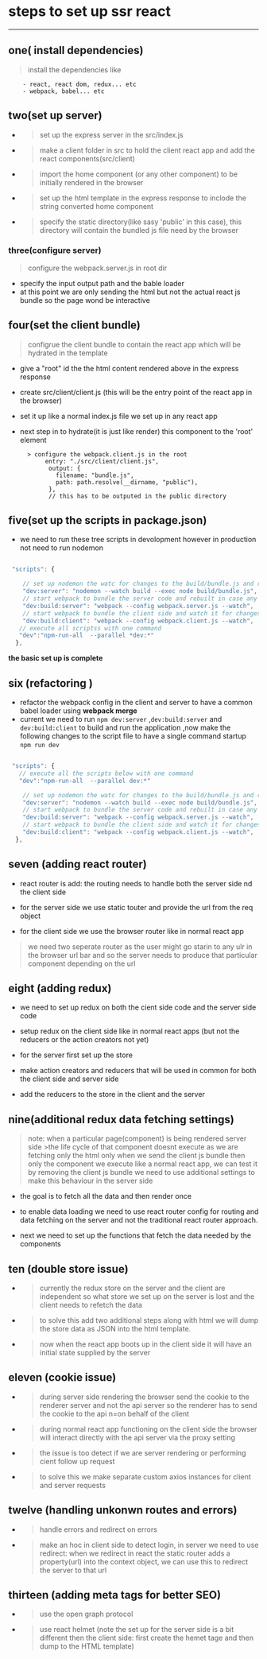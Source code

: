 # steps to set up ssr react

---

## one( install dependencies)

> install the dependencies like

        - react, react dom, redux... etc
        - webpack, babel... etc

## two(set up server)

- > set up the express server in the src/index.js
- > make a client folder in src to hold the client react app and add the react components(src/client)
- > import the home component (or any other component) to be initially rendered in the browser
- > set up the html template in the express response to inclode the string converted home component
- > specify the static directory(like sasy 'public' in this case), this directory will contain the bundled js file need by the browser

### three(configure server)

> configure the webpack.server.js in root dir

- specify the input output path and the bable loader
- at this point we are only sending the html but not the actual react js bundle so the page wond be interactive

## four(set the client bundle)

> configrue the client bundle to contain the react app which will be hydrated in the template

- give a "root" id the the html content rendered above in the express response
- create src/client/client.js (this will be the entry point of the react app in the browser)
- set it up like a normal index.js file we set up in any react app
- next step in to hydrate(it is just like render) this component to the 'root' element

        > configure the webpack.client.js in the root
             entry: "./src/client/client.js",
              output: {
                filename: "bundle.js",
                path: path.resolve(__dirname, "public"),
              },
              // this has to be outputed in the public directory

## five(set up the scripts in package.json)

- we need to run these tree scripts in devolopment however in production not need to run nodemon

```js

 "scripts": {

    // set up nodemon the watc for changes to the build/bundle.js and restart the node if any change
    "dev:server": "nodemon --watch build --exec node build/bundle.js",
    // start webpack to bundle the server code and rebuilt in case any changes
    "dev:build:server": "webpack --config webpack.server.js --watch",
    // start webpack to bundle the client side and watch it for changes
    "dev:build:client": "webpack --config webpack.client.js --watch",
   // execute all scriptss with one command
   "dev":"npm-run-all  --parallel *dev:*"
  },
```

**the basic set up is complete**

## six (refactoring )

- refactor the webpack config in the client and server to have a common babel loader using **webpack merge**
- current we need to run `npm dev:server` ,`dev:build:server` and `dev:build:client` to build and run the application ,now make the following changes to the script file to have a single command startup `npm run dev`

```js

 "scripts": {
   // execute all the scripts below with one command
   "dev":"npm-run-all  --parallel dev:*"

    // set up nodemon the watc for changes to the build/bundle.js and restart the node if any change
    "dev:server": "nodemon --watch build --exec node build/bundle.js",
    // start webpack to bundle the server code and rebuilt in case any changes
    "dev:build:server": "webpack --config webpack.server.js --watch",
    // start webpack to bundle the client side and watch it for changes
    "dev:build:client": "webpack --config webpack.client.js --watch",
  },
```

## seven (adding react router)

- react router is add: the routing needs to handle both the server side nd the client side

- for the server side we use static touter and provide the url from the req object

- for the client side we use the browser router like in normal react app

> we need two seperate router as the user might go starin to any ulr in the browser url bar and so the server needs to produce that particular component depending on the url

## eight (adding redux)

- we need to set up redux on both the cient side code and the server side code

- setup redux on the client side like in normal react apps (but not the reducers or the action creators not yet)

- for the server first set up the store

- make action creators and reducers that will be used in common for both the client side and server side

- add the reducers to the store in the client and the server

## nine(additional redux data fetching settings)

> note: when a particular page(component) is being rendered server side >the life cycle of that component doesnt execute as we are fetching only the html
> only when we send the client js bundle then only the component we
> execute like a normal react app, we can test it by removing the client js bundle
> we need to use additional settings to make this behaviour in the server side

- the goal is to fetch all the data and then render once

- to enable data loading we need to use react router config for routing and data fetching on the server and not the traditional react router approach.

- next we need to set up the functions that fetch the data needed by the components

## ten (double store issue)

- > currently the redux store on the server and the client are independent so what store we set up on the server is lost and the client needs to refetch the data

- > to solve this add two additional steps along with html we will dump the store data as JSON into the html template.

- > now when the react app boots up in the client side it will have an initial state supplied by the server

## eleven (cookie issue)

- > during server side rendering the browser send the cookie to the renderer server and not the api server so the renderer has to send the cookie to the api n=on behalf of the client

- > during normal react app functioning on the client side the browser will interact directly with the api server via the proxy setting

- > the issue is too detect if we are server rendering or performing cient follow up request

- > to solve this we make separate custom axios instances for client and server requests

## twelve (handling unkonwn routes and errors)

- > handle errors and redirect on errors
- > make an hoc in client side to detect login, in server we need to use redirect: when we redirect in react the static router adds a property(url) into the context object, we can use this to redirect the server to that url

## thirteen (adding meta tags for better SEO)

- > use the open graph protocol

- > use react helmet (note the set up for the server side is a bit different then the client side: first create the hemet tage and then dump to the HTML template)
